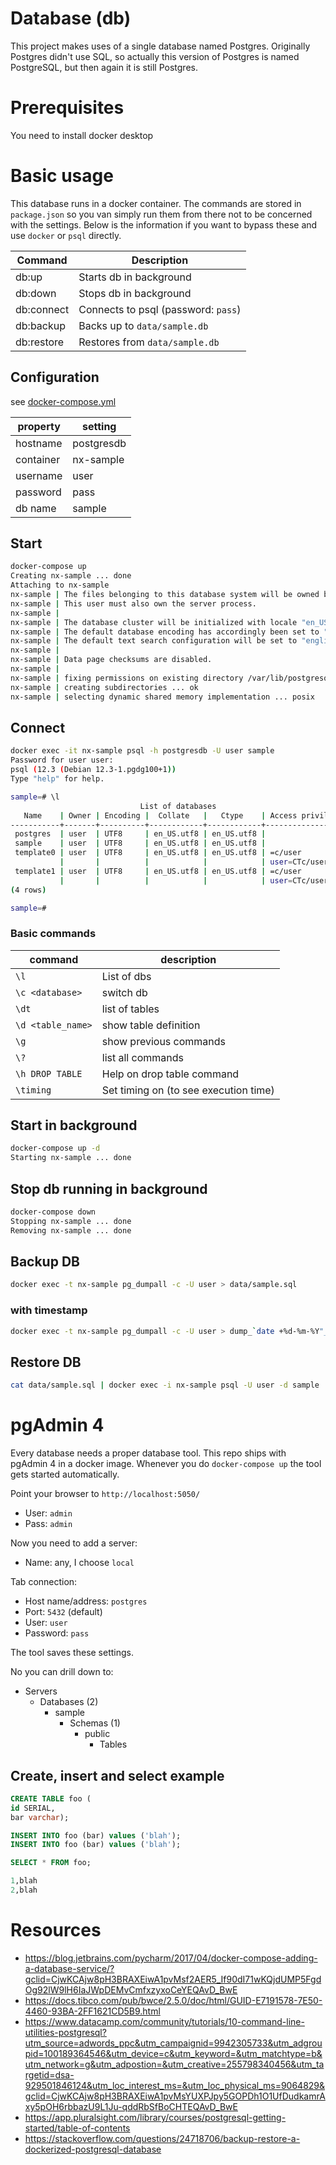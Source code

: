 # Database (db)

This project makes uses of a single database named Postgres. Originally Postgres didn't use SQL, so actually this version of Postgres is named PostgreSQL, but then again it is still Postgres.

# Prerequisites

You need to install docker desktop

# Basic usage

This database runs in a docker container. The commands are stored in `package.json` so you van simply run them from there not to be concerned with the settings. Below is the information if you want to bypass these and use `docker` or `psql` directly.

| Command    | Description                         |
| ---------- | ----------------------------------- |
| db:up      | Starts db in background             |
| db:down    | Stops db in background              |
| db:connect | Connects to psql (password: `pass`) |
| db:backup  | Backs up to `data/sample.db`        |
| db:restore | Restores from `data/sample.db`      |

## Configuration

see [docker-compose.yml](../../docker-compose.yml)

| property  | setting    |
| --------- | ---------- |
| hostname  | postgresdb |
| container | nx-sample  |
| username  | user       |
| password  | pass       |
| db name   | sample     |

## Start

```bash
docker-compose up
Creating nx-sample ... done
Attaching to nx-sample
nx-sample | The files belonging to this database system will be owned by user "postgres".
nx-sample | This user must also own the server process.
nx-sample |
nx-sample | The database cluster will be initialized with locale "en_US.utf8".
nx-sample | The default database encoding has accordingly been set to "UTF8".
nx-sample | The default text search configuration will be set to "english".
nx-sample |
nx-sample | Data page checksums are disabled.
nx-sample |
nx-sample | fixing permissions on existing directory /var/lib/postgresql/data ... ok
nx-sample | creating subdirectories ... ok
nx-sample | selecting dynamic shared memory implementation ... posix
```

## Connect

```bash
docker exec -it nx-sample psql -h postgresdb -U user sample
Password for user user:
psql (12.3 (Debian 12.3-1.pgdg100+1))
Type "help" for help.

sample=# \l
                             List of databases
   Name    | Owner | Encoding |  Collate   |   Ctype    | Access privileges
-----------+-------+----------+------------+------------+-------------------
 postgres  | user  | UTF8     | en_US.utf8 | en_US.utf8 |
 sample    | user  | UTF8     | en_US.utf8 | en_US.utf8 |
 template0 | user  | UTF8     | en_US.utf8 | en_US.utf8 | =c/user          +
           |       |          |            |            | user=CTc/user
 template1 | user  | UTF8     | en_US.utf8 | en_US.utf8 | =c/user          +
           |       |          |            |            | user=CTc/user
(4 rows)

sample=#
```

### Basic commands

| command           | description                           |
| ----------------- | ------------------------------------- |
| `\l`              | List of dbs                           |
| `\c <database>`   | switch db                             |
| `\dt`             | list of tables                        |
| `\d <table_name>` | show table definition                 |
| `\g`              | show previous commands                |
| `\?`              | list all commands                     |
| `\h DROP TABLE`   | Help on drop table command            |
| `\timing`         | Set timing on (to see execution time) |

## Start in background

```bash
docker-compose up -d
Starting nx-sample ... done
```

## Stop db running in background

```bash
docker-compose down
Stopping nx-sample ... done
Removing nx-sample ... done
```

## Backup DB

```bash
docker exec -t nx-sample pg_dumpall -c -U user > data/sample.sql
```

### with timestamp

```bash
docker exec -t nx-sample pg_dumpall -c -U user > dump_`date +%d-%m-%Y"_"%H_%M_%S`.sql
```

## Restore DB

```bash
cat data/sample.sql | docker exec -i nx-sample psql -U user -d sample
```

# pgAdmin 4

Every database needs a proper database tool. This repo ships with pgAdmin 4 in a docker image. Whenever you do `docker-compose up` the tool gets started automatically.

Point your browser to `http://localhost:5050/`

- User: `admin`
- Pass: `admin`

Now you need to add a server:

- Name: any, I choose `local`

Tab connection:

- Host name/address: `postgres`
- Port: `5432` (default)
- User: `user`
- Password: `pass`

The tool saves these settings.

No you can drill down to:

- Servers
  - Databases (2)
    - sample
      - Schemas (1)
        - public
          - Tables

## Create, insert and select example

```sql
CREATE TABLE foo (
id SERIAL,
bar varchar);

INSERT INTO foo (bar) values ('blah');
INSERT INTO foo (bar) values ('blah');

SELECT * FROM foo;

1,blah
2,blah
```

# Resources

- https://blog.jetbrains.com/pycharm/2017/04/docker-compose-adding-a-database-service/?gclid=CjwKCAjw8pH3BRAXEiwA1pvMsf2AER5_If90dI71wKQjdUMP5FgdOg92lW9lH6IaJWpDEMvCmfxzyxoCeYEQAvD_BwE
- https://docs.tibco.com/pub/bwce/2.5.0/doc/html/GUID-E7191578-7E50-4460-93BA-2FF1621CD5B9.html
- https://www.datacamp.com/community/tutorials/10-command-line-utilities-postgresql?utm_source=adwords_ppc&utm_campaignid=9942305733&utm_adgroupid=100189364546&utm_device=c&utm_keyword=&utm_matchtype=b&utm_network=g&utm_adpostion=&utm_creative=255798340456&utm_targetid=dsa-929501846124&utm_loc_interest_ms=&utm_loc_physical_ms=9064829&gclid=CjwKCAjw8pH3BRAXEiwA1pvMsYUXPJpy5GOPDh1O1UfDudkamrAxy5pOH6rbbazU9L1Ju-qddRbSfBoCHTEQAvD_BwE
- https://app.pluralsight.com/library/courses/postgresql-getting-started/table-of-contents
- https://stackoverflow.com/questions/24718706/backup-restore-a-dockerized-postgresql-database
